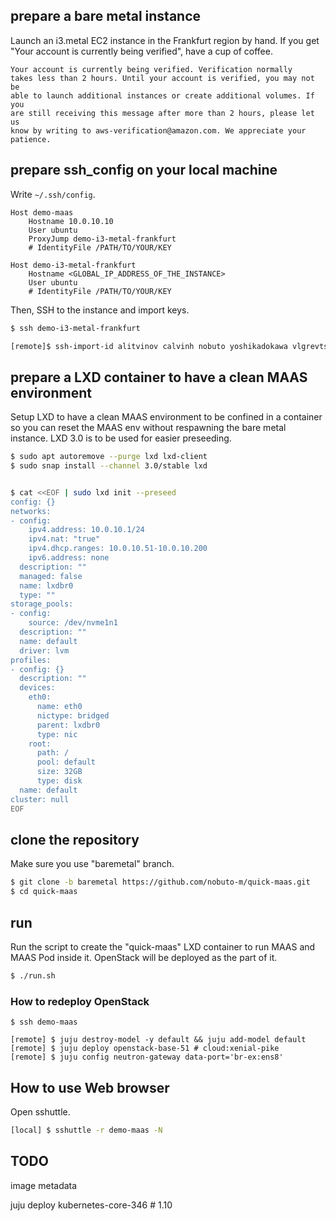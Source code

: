 ## prepare a bare metal instance

Launch an i3.metal EC2 instance in the Frankfurt region by hand. If you
get "Your account is currently being verified", have a cup of coffee.

```
Your account is currently being verified. Verification normally
takes less than 2 hours. Until your account is verified, you may not be
able to launch additional instances or create additional volumes. If you
are still receiving this message after more than 2 hours, please let us
know by writing to aws-verification@amazon.com. We appreciate your
patience.
```

## prepare ssh_config on your local machine

Write `~/.ssh/config`.

```
Host demo-maas
    Hostname 10.0.10.10
    User ubuntu
    ProxyJump demo-i3-metal-frankfurt
    # IdentityFile /PATH/TO/YOUR/KEY

Host demo-i3-metal-frankfurt
    Hostname <GLOBAL_IP_ADDRESS_OF_THE_INSTANCE>
    User ubuntu
    # IdentityFile /PATH/TO/YOUR/KEY
```

Then, SSH to the instance and import keys.

``` bash
$ ssh demo-i3-metal-frankfurt

[remote]$ ssh-import-id alitvinov calvinh nobuto yoshikadokawa vlgrevtsev
```

## prepare a LXD container to have a clean MAAS environment

Setup LXD to have a clean MAAS environment to be confined in a container
so you can reset the MAAS env without respawning the bare metal
instance. LXD 3.0 is to be used for easier preseeding.

```bash
$ sudo apt autoremove --purge lxd lxd-client
$ sudo snap install --channel 3.0/stable lxd


$ cat <<EOF | sudo lxd init --preseed
config: {}
networks:
- config:
    ipv4.address: 10.0.10.1/24
    ipv4.nat: "true"
    ipv4.dhcp.ranges: 10.0.10.51-10.0.10.200
    ipv6.address: none
  description: ""
  managed: false
  name: lxdbr0
  type: ""
storage_pools:
- config:
    source: /dev/nvme1n1
  description: ""
  name: default
  driver: lvm
profiles:
- config: {}
  description: ""
  devices:
    eth0:
      name: eth0
      nictype: bridged
      parent: lxdbr0
      type: nic
    root:
      path: /
      pool: default
      size: 32GB
      type: disk
  name: default
cluster: null
EOF
```

## clone the repository

Make sure you use "baremetal" branch.

```bash
$ git clone -b baremetal https://github.com/nobuto-m/quick-maas.git
$ cd quick-maas
```


## run

Run the script to create the "quick-maas" LXD container to run MAAS and
MAAS Pod inside it. OpenStack will be deployed as the part of it.

```bash
$ ./run.sh
```


### How to redeploy OpenStack

```
$ ssh demo-maas

[remote] $ juju destroy-model -y default && juju add-model default
[remote] $ juju deploy openstack-base-51 # cloud:xenial-pike
[remote] $ juju config neutron-gateway data-port='br-ex:ens8'
```

## How to use Web browser

Open sshuttle.

```bash
[local] $ sshuttle -r demo-maas -N
```

## TODO

image metadata

juju deploy kubernetes-core-346 # 1.10
